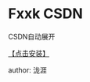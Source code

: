 # Fxxk CSDN

CSDN自动展开

[【点击安装】](https://github.com/FirefoxBar/userscript/raw/master/Fxxk_CSDN/Fxxk_CSDN.user.js)

author: 泷涯
